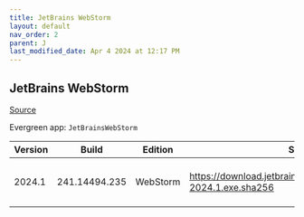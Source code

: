 ```yaml
---
title: JetBrains WebStorm
layout: default
nav_order: 2
parent: J
last_modified_date: Apr 4 2024 at 12:17 PM
---
```


## JetBrains WebStorm

[Source](https://www.jetbrains.com/webstorm)

Evergreen app: `JetBrainsWebStorm`

| Version | Build         | Edition  | Sha256                                                             | Date       | Size      | Type | URI                                                                                                                        |
| ------- | ------------- | -------- | ------------------------------------------------------------------ | ---------- | --------- | ---- | -------------------------------------------------------------------------------------------------------------------------- |
| 2024.1  | 241.14494.235 | WebStorm | https://download.jetbrains.com/webstorm/WebStorm-2024.1.exe.sha256 | 04/04/2024 | 602454568 | exe  | [https://download.jetbrains.com/webstorm/WebStorm-2024.1.exe](https://download.jetbrains.com/webstorm/WebStorm-2024.1.exe) |
